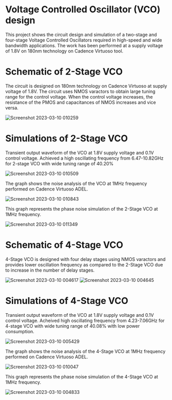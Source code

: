 # Voltage Controlled Oscillator (VCO) design
This project shows the circuit design and simulation of a two-stage and four-stage Voltage Controlled Oscillators required in high-speed and wide bandwidth applications. The work has been performed at a supply voltage of 1.8V on 180nm technology on Cadence Virtuoso tool.

# Schematic of 2-Stage VCO
The circuit is designed on 180nm technology on Cadence Virtuoso at supply voltage of 1.8V. The circuit uses NMOS varactors to obtain large tuning range for the control voltage. When the control voltage increases, the resistance of the PMOS and capacitances of NMOS increases and vice versa. 

![Screenshot 2023-03-10 010259](https://user-images.githubusercontent.com/126613134/224138643-ce787a18-4796-4975-b150-ca915a282b74.png)
# Simulations of 2-Stage VCO
Transient output waveform of the VCO at 1.8V supply voltage and 0.1V control voltage. Achieved a high oscillating frequency from 6.47-10.82GHz for 2-stage VCO with wide tuning range of 40.20% 

![Screenshot 2023-03-10 010509](https://user-images.githubusercontent.com/126613134/224138936-7d243ab7-60f8-4b4c-a748-2c757bd625d7.png)

The graph shows the noise analysis of the VCO at 1MHz frequency performed on Cadence Virtuoso ADEL.

![Screenshot 2023-03-10 010843](https://user-images.githubusercontent.com/126613134/224139225-8e9a4b44-61ed-4444-b4fd-c365d371f9f4.png)

This graph represents the phase noise simulation of the 2-Stage VCO at 1MHz frequency.

![Screenshot 2023-03-10 011349](https://user-images.githubusercontent.com/126613134/224139558-509a5723-73fc-4d3a-af81-355a868d2f5e.png)
# Schematic of 4-Stage VCO

4-Stage VCO is designed with four delay stages using NMOS varactors and provides lower oscillation frequency as compared to the 2-Stage VCO due to increase in the number of delay stages.

![Screenshot 2023-03-10 004617](https://user-images.githubusercontent.com/126613134/224139808-66bd63dd-0747-4d8f-877c-b6672f440feb.png)
![Screenshot 2023-03-10 004645](https://user-images.githubusercontent.com/126613134/224139878-7c12af9b-81df-4a17-b809-2f50d67add58.png)

# Simulations of 4-Stage VCO
Transient output waveform of the VCO at 1.8V supply voltage and 0.1V control voltage. Acheived high oscillating frequency from 4.23-7.06GHz for 4-stage VCO with wide tuning range of 40.08% with low power consumption.

![Screenshot 2023-03-10 005429](https://user-images.githubusercontent.com/126613134/224140086-90199e5d-658f-48ba-8974-8f8a48a2bb46.png)

The graph shows the noise analysis of the 4-Stage VCO at 1MHz frequency performed on Cadence Virtuoso ADEL.

![Screenshot 2023-03-10 010047](https://user-images.githubusercontent.com/126613134/224140337-bcdf0110-9c24-4c7b-be34-868a795e1d35.png)

This graph represents the phase noise simulation of the 4-Stage VCO at 1MHz frequency.

![Screenshot 2023-03-10 004833](https://user-images.githubusercontent.com/126613134/224140534-2cad3a1a-7474-4bde-9e87-dfd9988fc91c.png)

